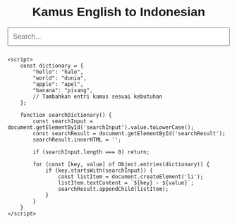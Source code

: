 <!DOCTYPE html>
<html lang="en">
<head>
    <meta charset="UTF-8">
    <meta name="viewport" content="width=device-width, initial-scale=1.0">
    <title>Kamus English to Indonesian</title>
    <style>
        body {
            font-family: Arial, sans-serif;
            margin: 20px;
        }
        h1 {
            text-align: center;
        }
        #searchInput {
            width: 100%;
            padding: 10px;
            margin-bottom: 10px;
            font-size: 16px;
        }
        #searchResult {
            list-style-type: none;
            padding: 0;
        }
        #searchResult li {
            padding: 10px;
            border-bottom: 1px solid #ccc;
        }
    </style>
</head>
<body>
    <h1>Kamus English to Indonesian</h1>
    <input type="text" id="searchInput" onkeyup="searchDictionary()" placeholder="Search...">
    <ul id="searchResult"></ul>

    <script>
        const dictionary = {
            "hello": "halo",
            "world": "dunia",
            "apple": "apel",
            "banana": "pisang",
            // Tambahkan entri kamus sesuai kebutuhan
        };

        function searchDictionary() {
            const searchInput = document.getElementById('searchInput').value.toLowerCase();
            const searchResult = document.getElementById('searchResult');
            searchResult.innerHTML = '';

            if (searchInput.length === 0) return;

            for (const [key, value] of Object.entries(dictionary)) {
                if (key.startsWith(searchInput)) {
                    const listItem = document.createElement('li');
                    listItem.textContent = `${key} - ${value}`;
                    searchResult.appendChild(listItem);
                }
            }
        }
    </script>
</body>
</html>
